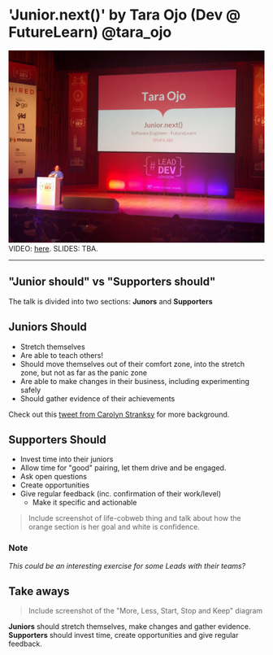 # 'Junior.next()' by Tara Ojo (Dev @ FutureLearn) @tara_ojo

![Tara Ojo Introduction](img/10_TaraOjo.jpg "Tara Ojo introduction")
VIDEO: [here](https://www.youtube.com/watch?v=6sVRVCAcNh8&list=PLBzScQzZ83I_VX8zgmLqIfma_kJs3RRmu&index=5&t=0s). SLIDES: TBA.

---

## "Junior should" vs "Supporters should"

The talk is divided into two sections: **Junors** and **Supporters**

## Juniors Should

- Stretch themselves
- Are able to teach others!
- Should move themselves out of their comfort zone, into the stretch zone, but not as far as the panic zone
- Are able to make changes in their business, including experimenting safely
- Should gather evidence of their achievements

Check out this [tweet from Carolyn Stranksy](https://twitter.com/carolstran/status/1010517986829045760) for more background.

## Supporters Should

- Invest time into their juniors
- Allow time for "good" pairing, let them drive and be engaged.
- Ask open questions
- Create opportunities
- Give regular feedback (inc. confirmation of their work/level)
  - Make it specific and actionable

> Include screenshot of life-cobweb thing and talk about how the orange section is her goal and white is confidence.

### Note

_This could be an interesting exercise for some Leads with their teams?_

## Take aways

> Include screenshot of the "More, Less, Start, Stop and Keep" diagram

**Juniors** should stretch themselves, make changes and gather evidence. \
**Supporters** should invest time, create opportunities and give regular feedback.